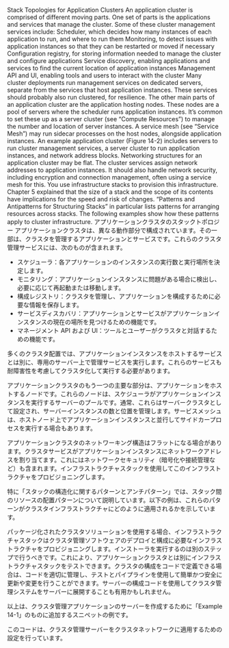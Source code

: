 Stack Topologies for Application Clusters An application cluster is comprised of different moving parts. One set of parts is the applications and services that manage the cluster. Some of these cluster management services include: Scheduler, which decides how many instances of each application to run, and where to run them Monitoring, to detect issues with application instances so that they can be restarted or moved if necessary
Configuration registry, for storing information needed to manage the cluster and configure applications Service discovery, enabling applications and services to find the current location of application instances Management API and UI, enabling tools and users to interact with the cluster Many cluster deployments run management services on dedicated servers, separate from the services that host application instances. These services should probably also run clustered, for resilience. The other main parts of an application cluster are the application hosting nodes. These nodes are a pool of servers where the scheduler runs application instances. It’s common to set these up as a server cluster (see “Compute Resources”) to manage the number and location of server instances. A service mesh (see “Service Mesh”) may run sidecar processes on the host nodes, alongside applica​tion instances. An example application cluster (Figure 14-2) includes servers to run cluster management services, a server cluster to run application instances, and network address blocks.
Networking structures for an application cluster may be flat. The cluster services assign network addresses to application instances. It should also handle network security, including encryption and connection management, often using a service mesh for this. You use infrastructure stacks to provision this infrastructure. Chapter 5 explained that the size of a stack and the scope of its contents have implications for the speed and risk of changes.
“Patterns and Antipatterns for Structuring Stacks” in particular lists patterns for arranging resources across stacks. The following examples show how these patterns apply to cluster infrastructure. アプリケーションクラスタのスタックトポロジー
アプリケーションクラスタは、異なる動作部分で構成されています。その一部は、クラスタを管理するアプリケーションとサービスです。これらのクラスタ管理サービスには、次のものが含まれます。

- スケジューラ：各アプリケーションのインスタンスの実行数と実行場所を決定します。
- モニタリング：アプリケーションインスタンスに問題がある場合に検出し、必要に応じて再起動または移動します。
- 構成レジストリ：クラスタを管理し、アプリケーションを構成するために必要な情報を保存します。
- サービスディスカバリ：アプリケーションとサービスがアプリケーションインスタンスの現在の場所を見つけるための機能です。
- マネージメント API および UI：ツールとユーザーがクラスタと対話するための機能です。

多くのクラスタ配置では、アプリケーションインスタンスをホストするサービスとは別に、専用のサーバー上で管理サービスを実行します。これらのサービスも耐障害性を考慮してクラスタ化して実行する必要があります。

アプリケーションクラスタのもう一つの主要な部分は、アプリケーションをホストするノードです。これらのノードは、スケジューラがアプリケーションインスタンスを実行するサーバーのプールです。通常、これらはサーバークラスタとして設定され、サーバーインスタンスの数と位置を管理します。サービスメッシュは、ホストノード上でアプリケーションインスタンスと並行してサイドカープロセスを実行する場合もあります。

アプリケーションクラスタのネットワーキング構造はフラットになる場合があります。クラスタサービスがアプリケーションインスタンスにネットワークアドレスを割り当てます。これにはネットワークセキュリティ（暗号化や接続管理など）も含まれます。インフラストラクチャスタックを使用してこのインフラストラクチャをプロビジョニングします。

特に「スタックの構造化に関するパターンとアンチパターン」では、スタック間のリソースの配置パターンについて説明しています。以下の例は、これらのパターンがクラスタインフラストラクチャにどのように適用されるかを示しています。

パッケージ化されたクラスタソリューションを使用する場合、インフラストラクチャスタックはクラスタ管理ソフトウェアのデプロイと構成に必要なインフラストラクチャをプロビジョニングします。インストーラを実行するのは別のステップで行うべきです。これにより、アプリケーションクラスタとは別にインフラストラクチャスタックをテストできます。クラスタの構成をコードで定義できる場合は、コードを適切に管理し、テストとパイプラインを使用して簡単かつ安全に更新や変更を行うことができます。サーバーの構成コードを使用してクラスタ管理システムをサーバーに展開することも有用かもしれません。

以上は、クラスタ管理アプリケーションのサーバーを作成するために「Example 14-1」のものに追加するスニペットの例です。

このコードは、クラスタ管理サーバーをクラスタネットワークに適用するための設定を行っています。
